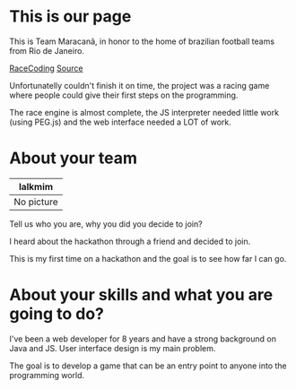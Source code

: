 This is our page
================

This is Team Maracanã, in honor to the home of brazilian football teams from Rio de Janeiro.

[RaceCoding](http://ulkk6e32e694.lalkmim.koding.io:3000/)
[Source](http://github.com/lalkmim/race-coding)

Unfortunatelly couldn't finish it on time, the project was a racing game where people could give their first steps on the programming.

The race engine is almost complete, the JS interpreter needed little work (using PEG.js) and the web interface needed a LOT of work.


About your team
===========================

| lalkmim
|--- 
| No picture

Tell us who you are, why you did you decide to join?

I heard about the hackathon through a friend and decided to join.

This is my first time on a hackathon and the goal is to see how far I can go.


About your skills and what you are going to do?
=======

I've been a web developer for 8 years and have a strong background on Java and JS. User interface design is my main problem.

The goal is to develop a game that can be an entry point to anyone into the programming world.